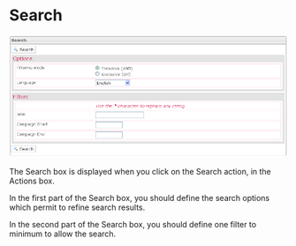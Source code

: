<!--
parent:
    title: Deliveries
author:
    - 'Jérôme Bogaerts'
created_at: '2012-04-12 19:12:24'
updated_at: '2013-03-13 14:12:44'
tags:
    - Deliveries
-->

Search
======

![](../resources/campaigns-search.png)

The Search box is displayed when you click on the Search action, in the Actions box.<br/>

In the first part of the Search box, you should define the search options which permit to refine search results.<br/>

In the second part of the Search box, you should define one filter to minimum to allow the search.

